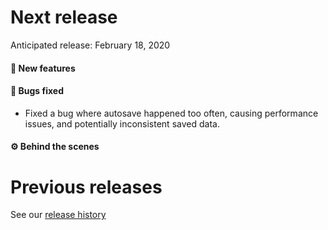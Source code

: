 # Next release

Anticipated release: February 18, 2020

#### 🚀 New features

#### 🐛 Bugs fixed

- Fixed a bug where autosave happened too often, causing performance issues, and potentially inconsistent saved data.

#### ⚙️ Behind the scenes

# Previous releases

See our [release history](https://github.com/18F/cms-hitech-apd/releases)
